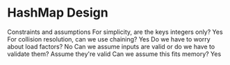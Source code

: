 # HashMap Design

Constraints and assumptions
For simplicity, are the keys integers only?
Yes
For collision resolution, can we use chaining?
Yes
Do we have to worry about load factors?
No
Can we assume inputs are valid or do we have to validate them?
Assume they're valid
Can we assume this fits memory?
Yes

